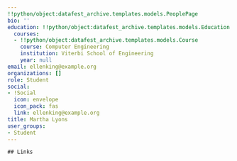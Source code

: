 ```yaml
---
!!python/object:datafest_archive.templates.models.PeoplePage
bio: ''
education: !!python/object:datafest_archive.templates.models.Education
  courses:
  - !!python/object:datafest_archive.templates.models.Course
    course: Computer Engineering
    institution: Viterbi School of Engineering
    year: null
email: ellenking@example.org
organizations: []
role: Student
social:
- !Social
  icon: envelope
  icon_pack: fas
  link: ellenking@example.org
title: Martha Lyons
user_groups:
- Student
---
```


    ## Links
    